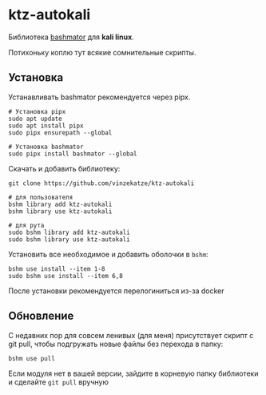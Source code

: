 # ktz-autokali

Библиотека [bashmator](https://github.com/vinzekatze/bashmator) для __kali linux__.

Потихоньку коплю тут всякие сомнительные скрипты.

## Установка

Устанавливать bashmator рекомендуется через pipx.

```
# Установка pipx
sudo apt update
sudo apt install pipx
sudo pipx ensurepath --global

# Установка bashmator
sudo pipx install bashmator --global
```

Скачать и добавить библиотеку:

```
git clone https://github.com/vinzekatze/ktz-autokali

# для пользователя
bshm library add ktz-autokali
bshm library use ktz-autokali

# для рута
sudo bshm library add ktz-autokali
sudo bshm library use ktz-autokali
```

Установить все необходимое и добавить оболочки в `bshm`:

```
bshm use install --item 1-8
sudo bshm use install --item 6,8
```
После установки рекомендуется перелогиниться из-за docker

## Обновление
С недавних пор для совсем ленивых (для меня) присутствует скрипт с git pull, чтобы подгружать новые файлы без перехода в папку:

```
bshm use pull
```
Если модуля нет в вашей версии, зайдите в корневую папку библиотеки и сделайте `git pull` вручную